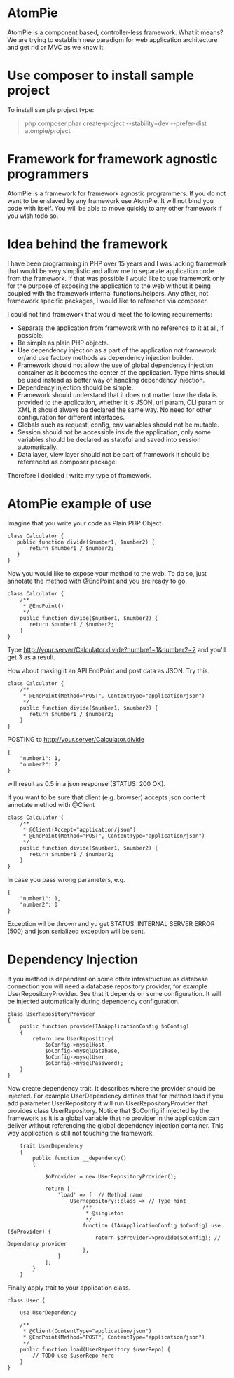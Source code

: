 AtomPie
========

AtomPie is a component based, controller-less framework. What it means?
We are trying to establish new paradigm for web application architecture and 
get rid or MVC as we know it. 

Use composer to install sample project
======================================

To install sample project type:

> php composer.phar create-project --stability=dev --prefer-dist atompie/project

Framework for framework agnostic programmers
============================================

AtomPie is a framework for framework agnostic programmers. If you do not 
want to be enslaved by any framework use AtomPie. It will not bind you code
with itself. You will be able to move quickly to any other framework if 
you wish todo so.  

Idea behind the framework
=========================

I have been programming in PHP over 15 years and I was lacking framework that
would be very simplistic and allow me to separate application code from 
the framework. If that was possible I would like to use framework only for the
purpose of exposing the application to the web without it being coupled with the
framework internal functions/helpers. Any other, not framework specific packages, 
I would like to reference via composer.

I could not find framework that would meet the following requirements:
 
 * Separate the application from framework with no reference to it at all, if possible.
 * Be simple as plain PHP objects.
 * Use dependency injection as a part of the application not framework or/and 
   use factory methods as dependency injection builder.
 * Framework should not allow the use of global dependency injection container as it 
   becomes the center of the application. Type hints should be used instead as better
   way of handling dependency injection.
 * Dependency injection should be simple.
 * Framework should understand that it does not matter how the data is provided to 
   the application, whether it is JSON, url param, CLI param or XML it should always 
   be declared the same way. No need for other configuration for different interfaces.
 * Globals such as request, config, env variables should not be mutable.
 * Session should not be accessible inside the application, only some variables should 
   be declared as stateful and saved into session automatically. 
 * Data layer, view layer should not be part of framework it should be referenced as
   composer package. 
 
 Therefore I decided I write my type of framework.

AtomPie example of use
======================

Imagine that you write your code as Plain PHP Object. 

```
class Calculator {
   public function divide($number1, $number2) {
       return $number1 / $number2;
   }
}
```

Now you would like to expose your method to the web. To do so, just 
annotate the method with @EndPoint and you are ready to go.

```
class Calculator {
    /**
     * @EndPoint()
     */
    public function divide($number1, $number2) {
       return $number1 / $number2;
    }
}
```

Type http://your.server/Calculator.divide?numbre1=1&number2=2 and you'll
get 3 as a result.

How about making it an API EndPoint and post data as JSON. Try this. 

```
class Calculator {
    /**
     * @EndPoint(Method="POST", ContentType="application/json")
     */
    public function divide($number1, $number2) {
       return $number1 / $number2;
    }
}
```

POSTING to http://your.server/Calculator.divide

```
{
    "number1": 1,
    "number2": 2
}
```

will result as 0.5 in a json response (STATUS: 200 OK).

If you want to be sure that client (e.g. browser) accepts json content annotate 
method with @Client

```
class Calculator {
    /**
     * @Client(Accept="application/json")
     * @EndPoint(Method="POST", ContentType="application/json")
     */
    public function divide($number1, $number2) {
       return $number1 / $number2;
    }
}
```

In case you pass wrong parameters, e.g.

```
{
    "number1": 1,
    "number2": 0
}
```

Exception wil be thrown and yu get STATUS: INTERNAL SERVER ERROR (500) and json serialized 
exception will be sent. 

Dependency Injection
====================

If you method is dependent on some other infrastructure as database connection 
you will need a database repository provider, for example UserRepositoryProvider. 
See that it depends on some configuration. It will be injected automatically during
dependency configuration.

```
class UserRepositoryProvider
{
    public function provide(IAmApplicationConfig $oConfig)
    {
        return new UserRepository(
            $oConfig->mysqlHost,
            $oConfig->mysqlDatabase,
            $oConfig->mysqlUser,
            $oConfig->mysqlPassword);
    }
}
```

Now create dependency trait. It describes where the provider should be injected.
For example UserDependency defines that for method load if you add
parameter UserRepository it will run UserRepositoryProvider that provides
class UserRepository. Notice that $oConfig if injected by the framework
as it is a global variable that no provider in the application can deliver without
referencing the global dependency injection container. This way application is
still not touching the framework.

```
    trait UserDependency
    {
        public function __dependency()
        {

            $oProvider = new UserRepositoryProvider();

            return [
                'load' => [  // Method name
                    UserRepository::class => // Type hint
                        /**
                         * @singleton
                         */
                        function (IAmApplicationConfig $oConfig) use ($oProvider) {
                            return $oProvider->provide($oConfig); // Dependency provider
                        },
                ]
            ];
        }
    }
```

Finally apply trait to your application class.

```
class User {

    use UserDependency
    
    /**
     * @Client(ContentType="application/json")
     * @EndPoint(Method="POST", ContentType="application/json")
     */
    public function load(UserRepository $userRepo) {
        // TODO use $userRepo here
    }
}
```

